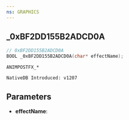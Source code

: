 ```yaml
---
ns: GRAPHICS
---
```

## _0xBF2DD155B2ADCD0A

```c
// 0xBF2DD155B2ADCD0A
BOOL _0xBF2DD155B2ADCD0A(char* effectName);
```

```
ANIMPOSTFX_*

NativeDB Introduced: v1207
```

## Parameters
* **effectName**:
